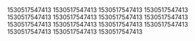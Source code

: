 1530517547413
1530517547413
1530517547413
1530517547413
1530517547413
1530517547413
1530517547413
1530517547413
1530517547413
1530517547413
1530517547413
1530517547413
1530517547413
1530517547413
1530517547413